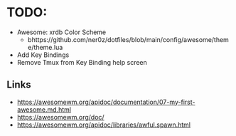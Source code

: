 # TODO:
- Awesome: xrdb Color Scheme
    - bhttps://github.com/ner0z/dotfiles/blob/main/config/awesome/theme/theme.lua
- Add Key Bindings
- Remove Tmux from Key Binding help screen

## Links
- https://awesomewm.org/apidoc/documentation/07-my-first-awesome.md.html
- https://awesomewm.org/doc/
- https://awesomewm.org/apidoc/libraries/awful.spawn.html
